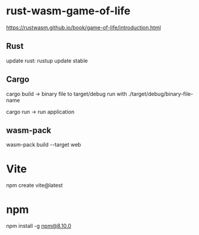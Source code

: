 # rust-wasm-game-of-life

https://rustwasm.github.io/book/game-of-life/introduction.html

## Rust

update rust: rustup update stable

## Cargo

cargo build -> binary file to target/debug
run with ./target/debug/binary-file-name

cargo run -> run application

## wasm-pack

wasm-pack build --target web

# Vite

npm create vite@latest

# npm
npm install -g npm@8.10.0
